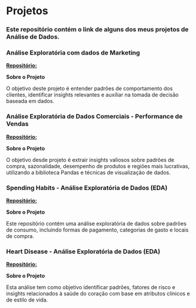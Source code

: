 # Projetos
### Este repositório contém o link de alguns dos meus projetos de Análise de Dados. 

### Análise Exploratória com dados de Marketing
[**Repositório:**](https://github.com/GiovanaHoffmann/marketing-EDA.git)

**Sobre o Projeto**

O objetivo deste projeto é entender padrões de comportamento dos clientes, identificar insights relevantes e auxiliar na tomada de decisão baseada em dados.

### Análise Exploratória de Dados Comerciais - Performance de Vendas
[**Repositório:**](https://github.com/GiovanaHoffmann/AnaliseComercial-EDA.git)

**Sobre o Projeto**

O objetivo desde projeto é extrair insights valiosos sobre padrões de compra, sazonalidade, desempenho de produtos e regiões mais lucrativas, utilizando a biblioteca Pandas e técnicas de visualização de dados.

### Spending Habits - Análise Exploratória de Dados (EDA)
[**Repositório:**](https://github.com/GiovanaHoffmann/Spending_Habits-EDA.git)

**Sobre o Projeto**

Este repositório contém uma análise exploratória de dados sobre padrões de consumo, incluindo formas de pagamento, categorias de gasto e locais de compra.

### Heart Disease - Análise Exploratória de Dados (EDA)
[**Repositório:**](https://github.com/GiovanaHoffmann/heart_disease_EDA.git)

**Sobre o Projeto**

Esta análise tem como objetivo identificar padrões, fatores de risco e insights relacionados à saúde do coração com base em atributos clínicos e de estilo de vida.
